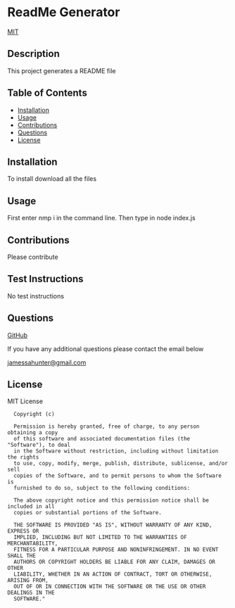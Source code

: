 # ReadMe Generator
  [MIT](https://choosealicense.com/licenses/mit/)

## Description
 This project generates a README file

 ## Table of Contents

* [Installation](#installation)
* [Usage](#usage)
* [Contributions](#contributions)
* [Questions](#questions)
* [License](#license)

## Installation

 To install download all the files

## Usage

  First enter nmp i in the command line. Then type in node index.js

## Contributions
  Please contribute

## Test Instructions
  No test instructions

## Questions
  [GitHub](https://github.com/jamessahunter) 

  If you have any additional questions please contact the email below 

  jamessahunter@gmail.com

## License

MIT License

      Copyright (c)
      
      Permission is hereby granted, free of charge, to any person obtaining a copy
      of this software and associated documentation files (the "Software"), to deal
      in the Software without restriction, including without limitation the rights
      to use, copy, modify, merge, publish, distribute, sublicense, and/or sell
      copies of the Software, and to permit persons to whom the Software is
      furnished to do so, subject to the following conditions:
      
      The above copyright notice and this permission notice shall be included in all
      copies or substantial portions of the Software.
      
      THE SOFTWARE IS PROVIDED "AS IS", WITHOUT WARRANTY OF ANY KIND, EXPRESS OR
      IMPLIED, INCLUDING BUT NOT LIMITED TO THE WARRANTIES OF MERCHANTABILITY,
      FITNESS FOR A PARTICULAR PURPOSE AND NONINFRINGEMENT. IN NO EVENT SHALL THE
      AUTHORS OR COPYRIGHT HOLDERS BE LIABLE FOR ANY CLAIM, DAMAGES OR OTHER
      LIABILITY, WHETHER IN AN ACTION OF CONTRACT, TORT OR OTHERWISE, ARISING FROM,
      OUT OF OR IN CONNECTION WITH THE SOFTWARE OR THE USE OR OTHER DEALINGS IN THE
      SOFTWARE."

